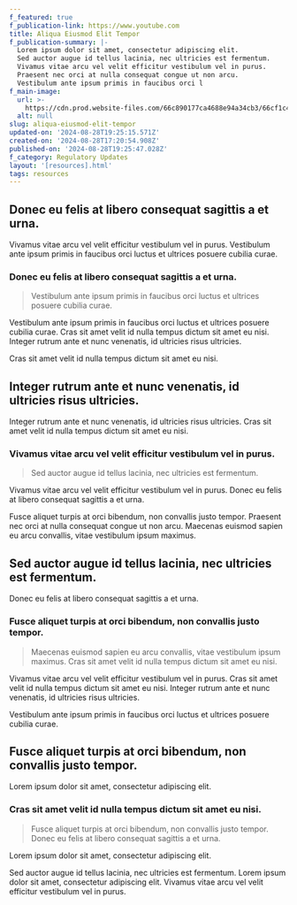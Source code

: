 ```yaml
---
f_featured: true
f_publication-link: https://www.youtube.com
title: Aliqua Eiusmod Elit Tempor
f_publication-summary: |-
  Lorem ipsum dolor sit amet, consectetur adipiscing elit.
  Sed auctor augue id tellus lacinia, nec ultricies est fermentum.
  Vivamus vitae arcu vel velit efficitur vestibulum vel in purus.
  Praesent nec orci at nulla consequat congue ut non arcu.
  Vestibulum ante ipsum primis in faucibus orci l
f_main-image:
  url: >-
    https://cdn.prod.website-files.com/66c890177ca4688e94a34cb3/66cf1c40fa4bfa68aedc1073_image9.jpeg
  alt: null
slug: aliqua-eiusmod-elit-tempor
updated-on: '2024-08-28T19:25:15.571Z'
created-on: '2024-08-28T17:20:54.908Z'
published-on: '2024-08-28T19:25:47.028Z'
f_category: Regulatory Updates
layout: '[resources].html'
tags: resources
---
```


Donec eu felis at libero consequat sagittis a et urna.
------------------------------------------------------

Vivamus vitae arcu vel velit efficitur vestibulum vel in purus. Vestibulum ante ipsum primis in faucibus orci luctus et ultrices posuere cubilia curae.

### Donec eu felis at libero consequat sagittis a et urna.

> Vestibulum ante ipsum primis in faucibus orci luctus et ultrices posuere cubilia curae.

Vestibulum ante ipsum primis in faucibus orci luctus et ultrices posuere cubilia curae. Cras sit amet velit id nulla tempus dictum sit amet eu nisi. Integer rutrum ante et nunc venenatis, id ultricies risus ultricies.

Cras sit amet velit id nulla tempus dictum sit amet eu nisi.

Integer rutrum ante et nunc venenatis, id ultricies risus ultricies.
--------------------------------------------------------------------

Integer rutrum ante et nunc venenatis, id ultricies risus ultricies. Cras sit amet velit id nulla tempus dictum sit amet eu nisi.

### Vivamus vitae arcu vel velit efficitur vestibulum vel in purus.

> Sed auctor augue id tellus lacinia, nec ultricies est fermentum.

Vivamus vitae arcu vel velit efficitur vestibulum vel in purus. Donec eu felis at libero consequat sagittis a et urna.

Fusce aliquet turpis at orci bibendum, non convallis justo tempor. Praesent nec orci at nulla consequat congue ut non arcu. Maecenas euismod sapien eu arcu convallis, vitae vestibulum ipsum maximus.

Sed auctor augue id tellus lacinia, nec ultricies est fermentum.
----------------------------------------------------------------

Donec eu felis at libero consequat sagittis a et urna.

### Fusce aliquet turpis at orci bibendum, non convallis justo tempor.

> Maecenas euismod sapien eu arcu convallis, vitae vestibulum ipsum maximus. Cras sit amet velit id nulla tempus dictum sit amet eu nisi.

Vivamus vitae arcu vel velit efficitur vestibulum vel in purus. Cras sit amet velit id nulla tempus dictum sit amet eu nisi. Integer rutrum ante et nunc venenatis, id ultricies risus ultricies.

Vestibulum ante ipsum primis in faucibus orci luctus et ultrices posuere cubilia curae.

Fusce aliquet turpis at orci bibendum, non convallis justo tempor.
------------------------------------------------------------------

Lorem ipsum dolor sit amet, consectetur adipiscing elit.

### Cras sit amet velit id nulla tempus dictum sit amet eu nisi.

> Fusce aliquet turpis at orci bibendum, non convallis justo tempor. Donec eu felis at libero consequat sagittis a et urna.

Lorem ipsum dolor sit amet, consectetur adipiscing elit.

Sed auctor augue id tellus lacinia, nec ultricies est fermentum. Lorem ipsum dolor sit amet, consectetur adipiscing elit. Vivamus vitae arcu vel velit efficitur vestibulum vel in purus.
